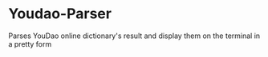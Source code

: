 # Youdao-Parser
Parses YouDao online dictionary's result and display them on the terminal in a pretty form
